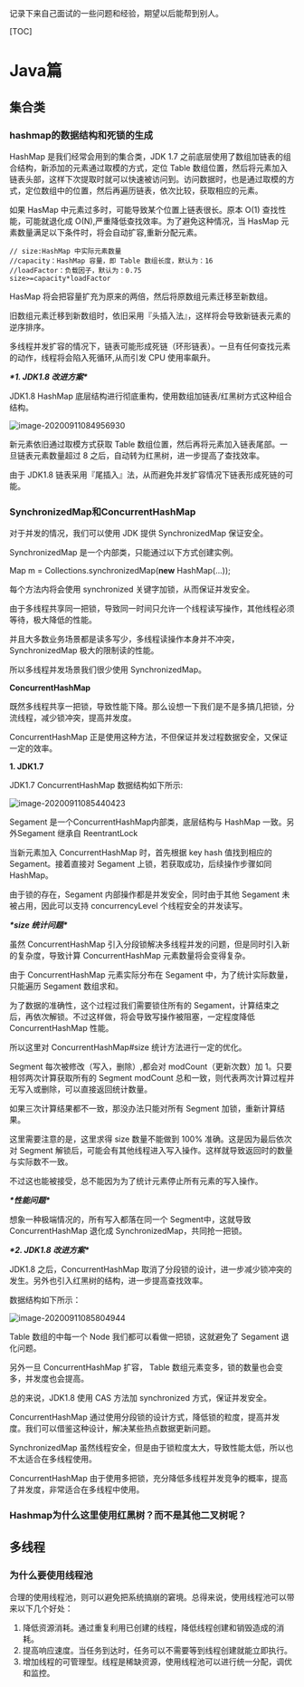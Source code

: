 

记录下来自己面试的一些问题和经验，期望以后能帮到别人。

[TOC]



# Java篇

## 集合类

### hashmap的数据结构和死锁的生成

HashMap 是我们经常会用到的集合类，JDK 1.7 之前底层使用了数组加链表的组合结构，新添加的元素通过取模的方式，定位 Table 数组位置，然后将元素加入链表头部，这样下次提取时就可以快速被访问到。访问数据时，也是通过取模的方式，定位数组中的位置，然后再遍历链表，依次比较，获取相应的元素。

如果 HasMap 中元素过多时，可能导致某个位置上链表很长。原本 O(1) 查找性能，可能就退化成 O(N),严重降低查找效率。为了避免这种情况，当 HasMap 元素数量满足以下条件时，将会自动扩容,重新分配元素。

```
// size:HashMap 中实际元素数量
//capacity：HashMap 容量，即 Table 数组长度，默认为：16
//loadFactor：负载因子，默认为：0.75
size>=capacity*loadFactor
```

HasMap 将会把容量扩充为原来的两倍，然后将原数组元素迁移至新数组。

 旧数组元素迁移到新数组时，依旧采用『头插入法』，这样将会导致新链表元素的逆序排序。

多线程并发扩容的情况下，链表可能形成死链（环形链表）。一旦有任何查找元素的动作，线程将会陷入死循环,从而引发 CPU 使用率飙升。

***\*1. JDK1.8 改进方案\****

JDK1.8 HashMap 底层结构进行彻底重构，使用数组加链表/红黑树方式这种组合结构。

![image-20200911084956930](assets/image-20200911084956930.png)

新元素依旧通过取模方式获取 Table 数组位置，然后再将元素加入链表尾部。一旦链表元素数量超过 8 之后，自动转为红黑树，进一步提高了查找效率。

由于 JDK1.8 链表采用『尾插入』法，从而避免并发扩容情况下链表形成死链的可能。

### **SynchronizedMap**和**ConcurrentHashMap**

对于并发的情况，我们可以使用 JDK 提供 SynchronizedMap 保证安全。

SynchronizedMap 是一个内部类，只能通过以下方式创建实例。

Map m = Collections.synchronizedMap(**new** HashMap(...));

每个方法内将会使用 synchronized 关键字加锁，从而保证并发安全。

由于多线程共享同一把锁，导致同一时间只允许一个线程读写操作，其他线程必须等待，极大降低的性能。

并且大多数业务场景都是读多写少，多线程读操作本身并不冲突，SynchronizedMap 极大的限制读的性能。

所以多线程并发场景我们很少使用 SynchronizedMap。

**ConcurrentHashMap**

既然多线程共享一把锁，导致性能下降。那么设想一下我们是不是多搞几把锁，分流线程，减少锁冲突，提高并发度。

ConcurrentHashMap 正是使用这种方法，不但保证并发过程数据安全，又保证一定的效率。

**1. JDK1.7**

JDK1.7  ConcurrentHashMap 数据结构如下所示:

![image-20200911085440423](assets/image-20200911085440423.png)

Segament 是一个ConcurrentHashMap内部类，底层结构与 HashMap 一致。另外Segament 继承自 ReentrantLock

当新元素加入 ConcurrentHashMap 时，首先根据 key hash 值找到相应的 Segament。接着直接对 Segament 上锁，若获取成功，后续操作步骤如同 HashMap。

由于锁的存在，Segament 内部操作都是并发安全，同时由于其他 Segament 未被占用，因此可以支持 concurrencyLevel 个线程安全的并发读写。

***\*size 统计问题\****

虽然 ConcurrentHashMap 引入分段锁解决多线程并发的问题，但是同时引入新的复杂度，导致计算 ConcurrentHashMap 元素数量将会变得复杂。

由于 ConcurrentHashMap 元素实际分布在 Segament 中，为了统计实际数量，只能遍历 Segament 数组求和。

为了数据的准确性，这个过程过我们需要锁住所有的 Segament，计算结束之后，再依次解锁。不过这样做，将会导致写操作被阻塞，一定程度降低 ConcurrentHashMap 性能。

所以这里对 ConcurrentHashMap#size 统计方法进行一定的优化。

Segment 每次被修改（写入，删除）,都会对 modCount（更新次数）加 1。只要相邻两次计算获取所有的 Segment modCount 总和一致，则代表两次计算过程并无写入或删除，可以直接返回统计数量。

如果三次计算结果都不一致，那没办法只能对所有 Segment 加锁，重新计算结果。

这里需要注意的是，这里求得 size 数量不能做到 100% 准确。这是因为最后依次对 Segment 解锁后，可能会有其他线程进入写入操作。这样就导致返回时的数量与实际数不一致。

不过这也能被接受，总不能因为为了统计元素停止所有元素的写入操作。

***\*性能问题\****

想象一种极端情况的，所有写入都落在同一个 Segment中，这就导致ConcurrentHashMap 退化成 SynchronizedMap，共同抢一把锁。

***\*2. JDK1.8 改进方案\****

JDK1.8 之后，ConcurrentHashMap 取消了分段锁的设计，进一步减少锁冲突的发生。另外也引入红黑树的结构，进一步提高查找效率。

数据结构如下所示：

![image-20200911085804944](assets/image-20200911085804944.png)

Table 数组的中每一个 Node 我们都可以看做一把锁，这就避免了 Segament 退化问题。

另外一旦 ConcurrentHashMap 扩容， Table 数组元素变多，锁的数量也会变多，并发度也会提高。

总的来说，JDK1.8 使用 CAS 方法加 synchronized 方式，保证并发安全。

ConcurrentHashMap 通过使用分段锁的设计方式，降低锁的粒度，提高并发度。我们可以借鉴这种设计，解决某些热点数据更新问题。

SynchronizedMap 虽然线程安全，但是由于锁粒度太大，导致性能太低，所以也不太适合在多线程使用。

ConcurrentHashMap 由于使用多把锁，充分降低多线程并发竞争的概率，提高了并发度，非常适合在多线程中使用。

### Hashmap为什么这里使用红黑树？而不是其他二叉树呢？



## 多线程

### 为什么要使用线程池

合理的使用线程池，则可以避免把系统搞崩的窘境。总得来说，使用线程池可以带来以下几个好处：

1. 降低资源消耗。通过重复利用已创建的线程，降低线程创建和销毁造成的消耗。
2. 提高响应速度。当任务到达时，任务可以不需要等到线程创建就能立即执行。
3. 增加线程的可管理型。线程是稀缺资源，使用线程池可以进行统一分配，调优和监控。

